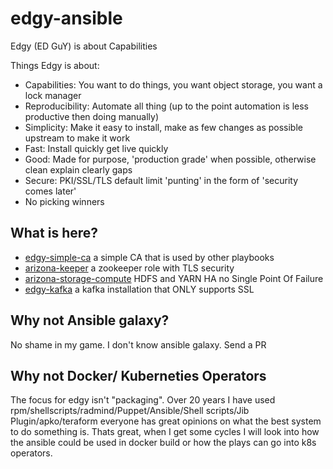 # edgy-ansible
Edgy (ED GuY) is about Capabilities 

Things Edgy is about:

- Capabilities: You want to do things, you want object storage, you want a lock manager
- Reproducibility: Automate all thing (up to the point automation is less productive then doing manually) 
- Simplicity: Make it easy to install, make as few changes as possible upstream to make it work
- Fast: Install quickly get live quickly
- Good: Made for purpose, 'production grade' when possible, otherwise clean explain clearly gaps
- Secure: PKI/SSL/TLS default limit 'punting' in the form of 'security comes later' 
- No picking winners

## What is here?

- [edgy-simple-ca](roles/edgy-simple-ca/README.md) a simple CA that is used by other playbooks
- [arizona-keeper](roles/arizona-keeper/README.md) a zookeeper role with TLS security
- [arizona-storage-compute](roles/arizona-storage-compute/README.md) HDFS and YARN HA no Single Point Of Failure
- [edgy-kafka](roles/edgy-kafka/README.md) a kafka installation that ONLY supports SSL

## Why not Ansible galaxy?

No shame in my game. I don't know ansible galaxy. Send a PR

## Why not Docker/ Kuberneties Operators

The focus for edgy isn't  "packaging". Over 20 years I have used
rpm/shellscripts/radmind/Puppet/Ansible/Shell scripts/Jib Plugin/apko/teraform everyone has great opinions on what 
the best system to do something is. Thats great, when I get some cycles I will look into how the ansible could be used 
in docker build or how the plays can go into k8s operators. 
